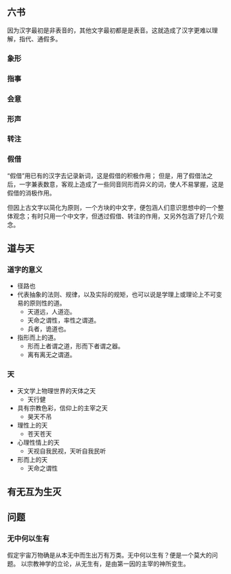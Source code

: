 

## 六书
因为汉字最初是非表音的，其他文字最初都是是表音。这就造成了汉字更难以理解，指代、通假多。
### 象形
### 指事
### 会意
### 形声
### 转注
### 假借
“假借”用已有的汉字去记录新词，这是假借的积极作用；
但是，用了假借法之后，一字兼表数意，客观上造成了一些同音同形而异义的词，使人不易掌握，这是假借的消极作用。

但因上古文字以简化为原则，一个方块的中文字，便包涵人们意识思想中的一个整体观念；有时只用一个中文字，但透过假借、转注的作用，又另外包涵了好几个观念。


## 道与天
### 道字的意义

- 径路也
- 代表抽象的法则、规律，以及实际的规矩，也可以说是学理上或理论上不可变易的原则性的道。
	- 天道远，人道迩。
	- 天命之谓性，率性之谓道。
	- 兵者，诡道也。
- 指形而上的道。
	- 形而上者谓之道，形而下者谓之器。
	- 离有离无之谓道。
### 天
- 天文学上物理世界的天体之天
	- 天行健
- 具有宗教色彩，信仰上的主宰之天
	- 昊天不吊
- 理性上的天
	- 苍天苍天
- 心理性情上的天
	- 天视自我民视，天听自我民听
- 形而上的天
	- 天命之谓性

## 有无互为生灭



## 问题
### 无中何以生有
假定宇宙万物确是从本无中而生出万有万类。无中何以生有？便是一个莫大的问题。
以宗教神学的立论，从无生有，是由第一因的主宰的神所变生。





